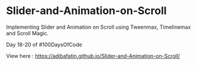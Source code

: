 # Slider-and-Animation-on-Scroll
Implementing Slider and Animation on Scroll using Tweenmax, Timelinemax and Scroll Magic.

Day 18-20 of #100DaysOfCode

View here :  https://adibafatin.github.io/Slider-and-Animation-on-Scroll/
